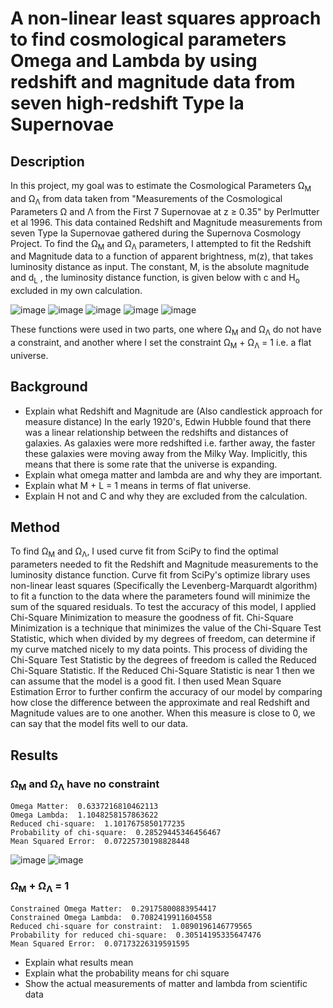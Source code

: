 # A non-linear least squares approach to find cosmological parameters Omega and Lambda by using redshift and magnitude data from seven high-redshift Type Ia Supernovae 
## Description
In this project, my goal was to estimate the Cosmological Parameters Ω<sub>M</sub> and Ω<sub>Λ</sub> from data taken from "Measurements of the Cosmological Parameters Ω and Λ from the First 7 Supernovae at z ≥ 0.35" by Perlmutter et al 1996. This data contained Redshift and Magnitude measurements from seven Type Ia Supernovae gathered during the Supernova Cosmology Project. To find the Ω<sub>M</sub> and Ω<sub>Λ</sub> parameters, I attempted to fit the Redshift and Magnitude data to a function of apparent brightness, m(z), that takes luminosity distance as input. The constant, M, is the absolute magnitude and d<sub>L</sub> , the luminosity distance function, is given below with c and H<sub>o</sub> excluded in my own calculation.

![image](https://user-images.githubusercontent.com/113722000/191138243-4a2cd913-da4a-4ee4-9fc0-5408d1110f34.png)
![image](https://user-images.githubusercontent.com/113722000/191138192-aef152c7-f200-4283-91d1-a06f032c095e.png)
![image](https://user-images.githubusercontent.com/113722000/191138008-498ff1c7-04e1-4f01-9800-5f65a03f84cc.png)
![image](https://user-images.githubusercontent.com/113722000/191138104-4d783c65-9034-46e7-8626-d6491b347b29.png)
![image](https://user-images.githubusercontent.com/113722000/191138161-d3869cde-0678-45fe-9542-40e90224619c.png)

These functions were used in two parts, one where Ω<sub>M</sub> and Ω<sub>Λ</sub> do not have a constraint, and another where I set the constraint Ω<sub>M</sub> + Ω<sub>Λ</sub> = 1 i.e. a flat universe.

## Background 
- Explain what Redshift and Magnitude are (Also candlestick approach for measure distance) 
In the early 1920's, Edwin Hubble found that there was a linear relationship between the redshifts and distances of galaxies. As galaxies were more redshifted i.e. farther away, the faster these galaxies were moving away from the Milky Way. Implicitly, this means that there is some rate that the universe is expanding. 
- Explain what omega matter and lambda are and why they are important. 
- Explain what M + L = 1 means in terms of flat universe. 
- Explain H not and C and why they are excluded from the calculation. 

## Method 
To find Ω<sub>M</sub> and Ω<sub>Λ</sub>, I used curve fit from SciPy to find the optimal parameters needed to fit the Redshift and Magnitude measurements to the luminosity distance function. Curve fit from SciPy's optimize library uses non-linear least squares (Specifically the Levenberg-Marquardt algorithm) to fit a function to the data where the parameters found will minimize the sum of the squared residuals. To test the accuracy of this model, I applied Chi-Square Minimization to measure the goodness of fit. Chi-Square Minimization is a technique that minimizes the value of the Chi-Square Test Statistic, which when divided by my degrees of freedom, can determine if my curve matched nicely to my data points. This process of dividing the Chi-Square Test Statistic by the degrees of freedom is called the Reduced Chi-Square Statistic. If the Reduced Chi-Square Statistic is near 1 then we can assume that the model is a good fit. I then used Mean Square Estimation Error to further confirm the accuracy of our model by comparing how close the difference between the approximate and real Redshift and Magnitude values are to one another. When this measure is close to 0, we can say that the model fits well to our data. 
 
## Results 
### Ω<sub>M</sub> and Ω<sub>Λ</sub> have no constraint

```
Omega Matter:  0.6337216810462113
Omega Lambda:  1.1048258157863622
Reduced chi-square:  1.1017675850177235
Probability of chi-square:  0.28529445346456467
Mean Squared Error:  0.07225730198828448
```
![image](https://user-images.githubusercontent.com/113722000/191159442-44364487-78d7-4c33-991a-1a78f6bdd90e.png)
![image](https://user-images.githubusercontent.com/113722000/191159570-550be766-966e-4998-b664-d3e5e683a7a2.png)


###  Ω<sub>M</sub> + Ω<sub>Λ</sub> = 1

```
Constrained Omega Matter:  0.29175800883954417
Constrained Omega Lambda:  0.7082419911604558
Reduced chi-square for constraint:  1.0890196146779565
Probability for reduced chi-square:  0.30514195335647476
Mean Squared Error:  0.07173226319591595
```

- Explain what results mean
- Explain what the probability means for chi square
- Show the actual measurements of matter and lambda from scientific data
